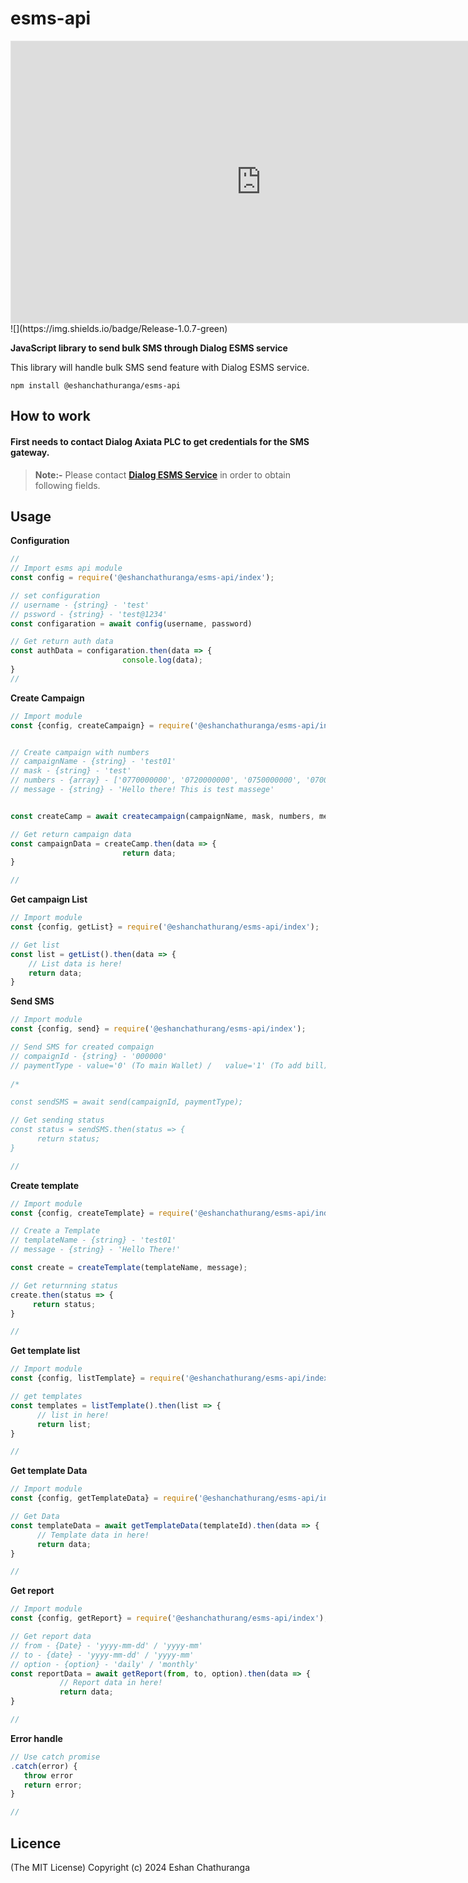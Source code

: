 # esms-api
<iframe style="border: 1px solid rgba(0, 0, 0, 0.1);" width="800" height="450" src="https://www.figma.com/embed?embed_host=share&url=https%3A%2F%2Fwww.figma.com%2Fdesign%2F7VHf8G1ktx3mO8RPRpvdaz%2FOcticons---GitHub's-icon-set-(Community)%3Fm%3Ddev%26node-id%3D1-876" allowfullscreen></iframe>
![](https://img.shields.io/badge/Release-1.0.7-green)

**JavaScript library to send bulk SMS through Dialog ESMS service**

This library will handle bulk SMS send feature with Dialog ESMS service.

`npm install @eshanchathuranga/esms-api `

## How to work

#### First needs to contact Dialog Axiata PLC to get credentials for the SMS gateway.

> **Note:-** Please contact [**Dialog ESMS Service**](https://esms.dialog.lk/) in order to obtain following fields.
 

## Usage

**Configuration**

```javascript
//
// Import esms api module
const config = require('@eshanchathuranga/esms-api/index');

// set configuration
// username - {string} - 'test'
// pssword - {string} - 'test@1234'
const configaration = await config(username, password)

// Get return auth data
const authData = configaration.then(data => {
                         console.log(data);
}
//
```
**Create Campaign**
```javascript
// Import module
const {config, createCampaign} = require('@eshanchathuranga/esms-api/index');


// Create campaign with numbers
// campaignName - {string} - 'test01'
// mask - {string} - 'test'
// numbers - {array} - ['0770000000', '0720000000', '0750000000', '0700000000', '0740000000', '0780000000']
// message - {string} - 'Hello there! This is test massege'


const createCamp = await createcampaign(campaignName, mask, numbers, message);

// Get return campaign data
const campaignData = createCamp.then(data => {
                         return data;
}

//
```
**Get campaign List**
```javascript
// Import module
const {config, getList} = require('@eshanchathurang/esms-api/index');

// Get list
const list = getList().then(data => {
    // List data is here!
    return data;
}
```
**Send SMS**

```javascript
// Import module
const {config, send} = require('@eshanchathurang/esms-api/index');

// Send SMS for created compaign
// compaignId - {string} - '000000'
// paymentType - value='0' (To main Wallet) /   value='1' (To add bill)
               
/*

const sendSMS = await send(campaignId, paymentType);

// Get sending status
const status = sendSMS.then(status => {
      return status;
}

//
```
**Create template**
```javascript
// Import module
const {config, createTemplate} = require('@eshanchathurang/esms-api/index');

// Create a Template
// templateName - {string} - 'test01'
// message - {string} - 'Hello There!'

const create = createTemplate(templateName, message);

// Get returnning status
create.then(status => {
     return status;
}

//
```
**Get template list**
```javascript
// Import module
const {config, listTemplate} = require('@eshanchathurang/esms-api/index');

// get templates
const templates = listTemplate().then(list => {
      // list in here!
      return list;
}

//
```
**Get template Data**
```javascript
// Import module
const {config, getTemplateData} = require('@eshanchathurang/esms-api/index');

// Get Data
const templateData = await getTemplateData(templateId).then(data => {
      // Template data in here!
      return data;
}

//
```
**Get report**
```javascript
// Import module
const {config, getReport} = require('@eshanchathurang/esms-api/index');

// Get report data
// from - {Date} - 'yyyy-mm-dd' / 'yyyy-mm'
// to - {date} - 'yyyy-mm-dd' / 'yyyy-mm'
// option - {option} - 'daily' / 'monthly'
const reportData = await getReport(from, to, option).then(data => {
           // Report data in here!
           return data;
}

//
```




**Error handle**
```javascript
// Use catch promise
.catch(error) {
   throw error
   return error;
}

//
```
   

## Licence

(The MIT License)
Copyright (c) 2024 Eshan Chathuranga
